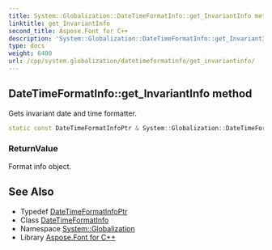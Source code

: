 ```yaml
---
title: System::Globalization::DateTimeFormatInfo::get_InvariantInfo method
linktitle: get_InvariantInfo
second_title: Aspose.Font for C++
description: 'System::Globalization::DateTimeFormatInfo::get_InvariantInfo method. Gets invariant date and time formatter in C++.'
type: docs
weight: 6400
url: /cpp/system.globalization/datetimeformatinfo/get_invariantinfo/
---
```

## DateTimeFormatInfo::get_InvariantInfo method


Gets invariant date and time formatter.

```cpp
static const DateTimeFormatInfoPtr & System::Globalization::DateTimeFormatInfo::get_InvariantInfo()
```


### ReturnValue

Format info object.

## See Also

* Typedef [DateTimeFormatInfoPtr](../../datetimeformatinfoptr/)
* Class [DateTimeFormatInfo](../)
* Namespace [System::Globalization](../../)
* Library [Aspose.Font for C++](../../../)
